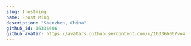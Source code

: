 ```yaml
---
slug: frostming
name: Frost Ming
description: "Shenzhen, China"
github_id: 16336606
github_avatar: https://avatars.githubusercontent.com/u/16336606?v=4
---
```


